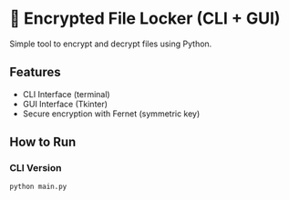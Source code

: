 # 🔐 Encrypted File Locker (CLI + GUI)

Simple tool to encrypt and decrypt files using Python.

## Features
- CLI Interface (terminal)
- GUI Interface (Tkinter)
- Secure encryption with Fernet (symmetric key)

## How to Run

### CLI Version
```bash
python main.py


